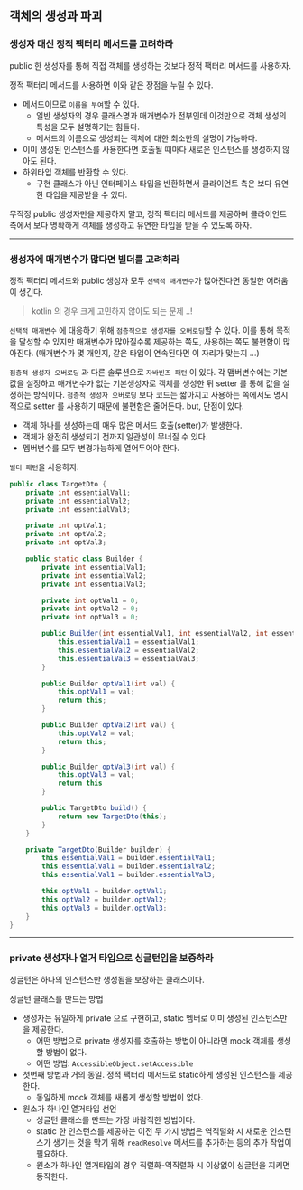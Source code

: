 ## 객체의 생성과 파괴

### 생성자 대신 정적 팩터리 메서드를 고려하라

public 한 생성자를 통해 직접 객체를 생성하는 것보다 정적 팩터리 메서드를 사용하자.

정적 팩터리 메서드를 사용하면 이와 같은 장점을 누릴 수 있다.
- 메서드이므로 `이름을 부여`할 수 있다.
	- 일반 생성자의 경우 클래스명과 매개변수가 전부인데 이것만으로 객체 생성의 특성을 모두 설명하기는 힘들다.
	- 메서드의 이름으로 생성되는 객체에 대한 최소한의 설명이 가능하다.
- 이미 생성된 인스턴스를 사용한다면 호출될 때마다 새로운 인스턴스를 생성하지 않아도 된다.
- 하위타입 객체를 반환할 수 있다.
	- 구현 클래스가 아닌 인터페이스 타입을 반환하면서 클라이언트 측은 보다 유연한 타입을 제공받을 수 있다.

무작정 public 생성자만을 제공하지 말고, 정적 팩터리 메서드를 제공하며 클라이언트 측에서 보다 명확하게 객체를 생성하고 유연한 타입을 받을 수 있도록 하자.

***

### 생성자에 매개변수가 많다면 빌더를 고려하라

정적 팩터리 메서드와 public 생성자 모두 `선택적 매개변수`가 많아진다면 동일한 어려움이 생긴다.

> kotlin 의 경우 크게 고민하지 않아도 되는 문제 ..!

`선택적 매개변수` 에 대응하기 위해 `점층적으로 생성자를 오버로딩`할 수 있다.
이를 통해 목적을 달성할 수 있지만 매개변수가 많아질수록 제공하는 쪽도, 사용하는 쪽도 불편함이 많아진다.
(매개변수가 몇 개인지, 같은 타입이 연속된다면 이 자리가 맞는지 ...)

`점층적 생성자 오버로딩` 과 다른 솔루션으로 `자바빈즈 패턴` 이 있다.
각 맴버변수에는 기본값을 설정하고 매개변수가 없는 기본생성자로 객체를 생성한 뒤 setter 를 통해 값을 설정하는 방식이다.
`점층적 생성자 오버로딩` 보다 코드는 짧아지고 사용하는 쪽에서도 명시적으로 setter 를 사용하기 때문에 불편함은 줄어든다.
but, 단점이 있다.
- 객체 하나를 생성하는데 매우 많은 메서드 호출(setter)가 발생한다.
- 객체가 완전히 생성되기 전까지 일관성이 무너질 수 있다.
- 멤버변수를 모두 변경가능하게 열어두어야 한다.

`빌더 패턴`을 사용하자.

```java
public class TargetDto {
	private int essentialVal1;
	private int essentialVal2;
	private int essentialVal3;

	private int optVal1;
	private int optVal2;
	private int optVal3;

	public static class Builder {
		private int essentialVal1;
		private int essentialVal2;
		private int essentialVal3;

		private int optVal1 = 0;
		private int optVal2 = 0;
		private int optVal3 = 0;

		public Builder(int essentialVal1, int essentialVal2, int essentialVal3) {
			this.essentialVal1 = essentialVal1;
			this.essentialVal2 = essentialVal2;
			this.essentialVal3 = essentialVal3;
		}

		public Builder optVal1(int val) {
			this.optVal1 = val;
			return this;
		}

		public Builder optVal2(int val) {
			this.optVal2 = val;
			return this;
		}

		public Builder optVal3(int val) {
			this.optVal3 = val;
			return this
		}

		public TargetDto build() {
			return new TargetDto(this);
		}		
	}

	private TargetDto(Builder builder) {
		this.essentialVal1 = builder.essentialVal1;
		this.essentialVal1 = builder.essentialVal2;
		this.essentialVal1 = builder.essentialVal3;

		this.optVal1 = builder.optVal1;
		this.optVal2 = builder.optVal2;
		this.optVal3 = builder.optVal3;	
	}
}
```

***

### private 생성자나 열거 타입으로 싱글턴임을 보증하라

싱글턴은 하나의 인스턴스만 생성됨을 보장하는 클래스이다.

싱글턴 클래스를 만드는 방법

- 생성자는 유일하게 private 으로 구현하고, static 멤버로 이미 생성된 인스턴스만을 제공한다.
	- 어떤 방법으로 private 생성자를 호출하는 방법이 아니라면 mock 객체를 생성할 방법이 없다.
	- 어떤 방법: `AccessibleObject.setAccessible`
- 첫번째 방법과 거의 동일. 정적 팩터리 메서드로 static하게 생성된 인스턴스를 제공한다.
	- 동일하게 mock 객체를 새롭게 생성할 방법이 없다.
- 원소가 하나인 열거타입 선언
	- 싱글턴 클래스를 만드는 가장 바람직한 방법이다.
	- static 한 인스턴스를 제공하는 이전 두 가지 방법은 역직렬화 시 새로운 인스턴스가 생기는 것을 막기 위해 `readResolve` 메서드를 추가하는 등의 추가 작업이 필요하다.
	- 원소가 하나인 열거타입의 경우 직렬화-역직렬화 시 이상없이 싱글턴을 지키면 동작한다.













































